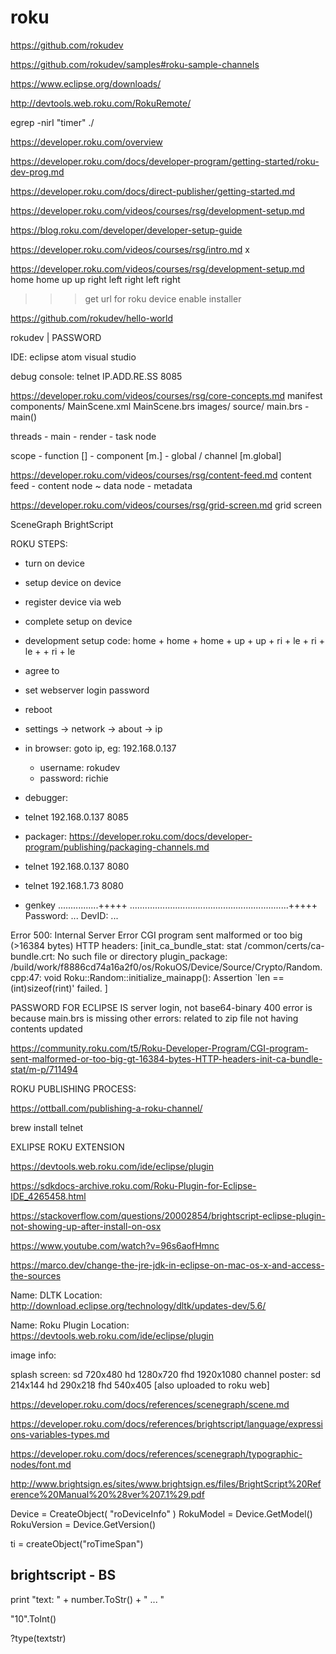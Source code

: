 # roku



https://github.com/rokudev

https://github.com/rokudev/samples#roku-sample-channels


https://www.eclipse.org/downloads/




http://devtools.web.roku.com/RokuRemote/





egrep -nirI "timer" ./



https://developer.roku.com/overview

https://developer.roku.com/docs/developer-program/getting-started/roku-dev-prog.md

https://developer.roku.com/docs/direct-publisher/getting-started.md

https://developer.roku.com/videos/courses/rsg/development-setup.md

https://blog.roku.com/developer/developer-setup-guide




https://developer.roku.com/videos/courses/rsg/intro.md x

https://developer.roku.com/videos/courses/rsg/development-setup.md
home
home
up
up
right
left
right
left
right
>>> get url for roku device
>>> enable installer

https://github.com/rokudev/hello-world

rokudev | PASSWORD

IDE:
	eclipse
	atom
	visual studio

debug console:
telnet IP.ADD.RE.SS 8085



https://developer.roku.com/videos/courses/rsg/core-concepts.md
manifest
components/
	MainScene.xml
	MainScene.brs
images/
source/
	main.brs - main()


threads
	- main
	- render
	- task node

scope
	- function []
	- component [m.]
	- global / channel [m.global]

https://developer.roku.com/videos/courses/rsg/content-feed.md
content feed
	- content node ~ data node
	- metadata

https://developer.roku.com/videos/courses/rsg/grid-screen.md
grid screen








SceneGraph
BrightScript







ROKU STEPS:

- turn on device
- setup device on device
- register device via web
- complete setup on device
- development setup code:
	home + home + home + up + up + ri + le + ri + le + + ri + le
- agree to 
- set webserver login password
- reboot
- settings -> network -> about -> ip
- in browser: goto ip, eg: 192.168.0.137
	- username: rokudev
	- password: richie

- debugger:
- telnet 192.168.0.137 8085

- packager: https://developer.roku.com/docs/developer-program/publishing/packaging-channels.md
- telnet 192.168.0.137 8080
- telnet 192.168.1.73 8080
- genkey
	................+++++
	...............................................................+++++
	Password: ...
	DevID: ...


Error 500: Internal Server Error
CGI program sent malformed or too big (>16384 bytes) HTTP headers: [init_ca_bundle_stat: stat /common/certs/ca-bundle.crt: No such file or directory
plugin_package: /build/work/f8886cd74a16a2f0/os/RokuOS/Device/Source/Crypto/Random.cpp:47: void Roku::Random::initialize_mainapp(): Assertion `len == (int)sizeof(rint)' failed.
]


PASSWORD FOR ECLIPSE IS server login, not base64-binary
400 error is because main.brs is missing
other errors: related to zip file not having contents updated


https://community.roku.com/t5/Roku-Developer-Program/CGI-program-sent-malformed-or-too-big-gt-16384-bytes-HTTP-headers-init-ca-bundle-stat/m-p/711494


ROKU PUBLISHING PROCESS:

https://ottball.com/publishing-a-roku-channel/



brew install telnet


EXLIPSE ROKU EXTENSION

https://devtools.web.roku.com/ide/eclipse/plugin

https://sdkdocs-archive.roku.com/Roku-Plugin-for-Eclipse-IDE_4265458.html



https://stackoverflow.com/questions/20002854/brightscript-eclipse-plugin-not-showing-up-after-install-on-osx

https://www.youtube.com/watch?v=96s6aofHmnc


https://marco.dev/change-the-jre-jdk-in-eclipse-on-mac-os-x-and-access-the-sources



Name: DLTK
Location: http://download.eclipse.org/technology/dltk/updates-dev/5.6/

Name: Roku Plugin
Location: https://devtools.web.roku.com/ide/eclipse/plugin









image info:

splash screen:
sd  720x480
hd  1280x720
fhd 1920x1080
channel poster:
sd  214x144
hd  290x218
fhd 540x405 [also uploaded to roku web]



https://developer.roku.com/docs/references/scenegraph/scene.md

https://developer.roku.com/docs/references/brightscript/language/expressions-variables-types.md

https://developer.roku.com/docs/references/scenegraph/typographic-nodes/font.md

http://www.brightsign.es/sites/www.brightsign.es/files/BrightScript%20Reference%20Manual%20%28ver%207.1%29.pdf


 Device = CreateObject(  "roDeviceInfo" )
 RokuModel   = Device.GetModel()
 RokuVersion = Device.GetVersion()

 ti = createObject("roTimeSpan")




## brightscript - BS



print "text: " + number.ToStr() + " ... "

"10".ToInt()

?type(textstr)






